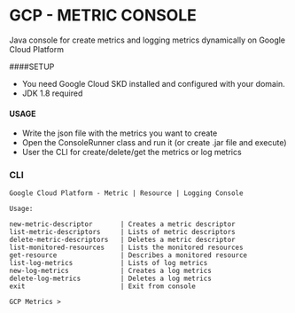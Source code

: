 # GCP - METRIC CONSOLE

Java console for create metrics and logging metrics dynamically on Google Cloud Platform


####SETUP

- You need Google Cloud SKD installed and configured with your domain.
- JDK 1.8 required

#### USAGE

- Write the json file with the metrics you want to create
- Open the ConsoleRunner class and run it (or create .jar file and execute)
- User the CLI for create/delete/get the metrics or log metrics


### CLI

```
Google Cloud Platform - Metric | Resource | Logging Console

Usage:

new-metric-descriptor       | Creates a metric descriptor
list-metric-descriptors     | Lists of metric descriptors
delete-metric-descriptors   | Deletes a metric descriptor
list-monitored-resources    | Lists the monitored resources
get-resource                | Describes a monitored resource
list-log-metrics            | Lists of log metrics
new-log-metrics             | Creates a log metrics
delete-log-metrics          | Deletes a log metrics
exit                        | Exit from console

GCP Metrics > 
```
